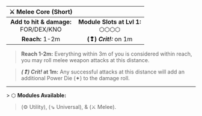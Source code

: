 
|          ⚔ Melee Core (Short)           |                                    |
| :-------------------------------------: | :--------------------------------: |
| **Add to hit & damage:**<br>FOR/DEX/KNO | **Module Slots at Lvl 1:**<br>⬡⬡⬡⬡ |
|             **Reach:** 1-2m             |       **(❢) *Crit!:*** on 1m       |

>**Reach 1-2m:** Everything within 3m of you is considered within reach, you may roll melee weapon attacks at this distance.  

>***(❢) Crit!* at 1m:** Any successful attacks at this distance will add an additional Power Die (✦) to the damage roll.

---

\> ⬡ **Modules Available:**  
>(⚙ Utility), (⇘ Universal), & (⚔ Melee).
